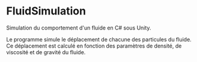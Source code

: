 # FluidSimulation

Simulation du comportement d'un fluide en C# sous Unity.

Le programme simule le déplacement de chacune des particules du fluide. Ce déplacement est calculé en fonction des paramètres de densité, de viscosité et de gravité du fluide.
